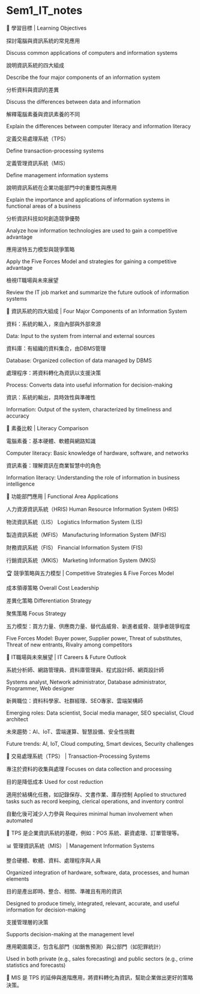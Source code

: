 # Sem1_IT_notes

🎯 學習目標 | Learning Objectives

探討電腦與資訊系統的常見應用

Discuss common applications of computers and information systems

說明資訊系統的四大組成

Describe the four major components of an information system

分析資料與資訊的差異	

Discuss the differences between data and information

解釋電腦素養與資訊素養的不同	

Explain the differences between computer literacy and information literacy

定義交易處理系統（TPS）

Define transaction-processing systems

定義管理資訊系統（MIS）

Define management information systems

說明資訊系統在企業功能部門中的重要性與應用	

Explain the importance and applications of information systems in functional areas of a business

分析資訊科技如何創造競爭優勢

Analyze how information technologies are used to gain a competitive advantage

應用波特五力模型與競爭策略	

Apply the Five Forces Model and strategies for gaining a competitive advantage

檢視IT職場與未來展望	

Review the IT job market and summarize the future outlook of information systems



🧩 資訊系統的四大組成 | Four Major Components of an Information System

資料：系統的輸入，來自內部與外部來源	

Data: Input to the system from internal and external sources

資料庫：有組織的資料集合，由DBMS管理	

Database: Organized collection of data managed by DBMS

處理程序：將資料轉化為資訊以支援決策	

Process: Converts data into useful information for decision-making

資訊：系統的輸出，具時效性與準確性

Information: Output of the system, characterized by timeliness and accuracy



🧠 素養比較 | Literacy Comparison

電腦素養：基本硬體、軟體與網路知識

Computer literacy: Basic knowledge of hardware, software, and networks

資訊素養：理解資訊在商業智慧中的角色

Information literacy: Understanding the role of information in business intelligence



🏢 功能部門應用 | Functional Area Applications

人力資源資訊系統（HRIS)   Human Resource Information System (HRIS)

物流資訊系統（LIS）	Logistics Information System (LIS)

製造資訊系統（MFIS）	Manufacturing Information System (MFIS)

財務資訊系統（FIS）	Financial Information System (FIS)

行銷資訊系統（MKIS）	Marketing Information System (MKIS)


🏆 競爭策略與五力模型 | Competitive Strategies & Five Forces Model

成本領導策略	Overall Cost Leadership

差異化策略	Differentiation Strategy

聚焦策略	Focus Strategy

五力模型：買方力量、供應商力量、替代品威脅、新進者威脅、競爭者競爭程度	

Five Forces Model: Buyer power, Supplier power, Threat of substitutes, Threat of new entrants, Rivalry among competitors


💼 IT職場與未來展望 | IT Careers & Future Outlook

系統分析師、網路管理員、資料庫管理員、程式設計師、網頁設計師	

Systems analyst, Network administrator, Database administrator, Programmer, Web designer

新興職位：資料科學家、社群經理、SEO專家、雲端架構師	

Emerging roles: Data scientist, Social media manager, SEO specialist, Cloud architect

未來趨勢：AI、IoT、雲端運算、智慧設備、安全性挑戰

Future trends: AI, IoT, Cloud computing, Smart devices, Security challenges



🧾 交易處理系統（TPS） | Transaction-Processing Systems

專注於資料的收集與處理	Focuses on data collection and processing

目的是降低成本	Used for cost reduction

適用於結構化任務，如記錄保存、文書作業、庫存控制	Applied to structured tasks such as record keeping, clerical operations, and inventory control

自動化後可減少人力參與	Requires minimal human involvement when automated

📌 TPS 是企業資訊系統的基礎，例如：POS 系統、薪資處理、訂單管理等。



📊 管理資訊系統（MIS） | Management Information Systems

整合硬體、軟體、資料、處理程序與人員	

Organized integration of hardware, software, data, processes, and human elements

目的是產出即時、整合、相關、準確且有用的資訊	

Designed to produce timely, integrated, relevant, accurate, and useful information for decision-making

支援管理層的決策	

Supports decision-making at the management level

應用範圍廣泛，包含私部門（如銷售預測）與公部門（如犯罪統計）	

Used in both private (e.g., sales forecasting) and public sectors (e.g., crime statistics and forecasts)

📌 MIS 是 TPS 的延伸與進階應用，將資料轉化為資訊，幫助企業做出更好的策略決策。
















